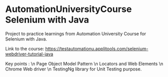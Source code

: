 # AutomationUniversityCourse  Selenium with Java
Project to practice learnings from Automation University Course for Selenium with Java. 

Link to the course: https://testautomationu.applitools.com/selenium-webdriver-tutorial-java

Key points : \n
Page Object Model Pattern  \n
Locators and Web Elements  \n
Chrome Web driver  \n
TestingNg library for Unit Testing purpose.

